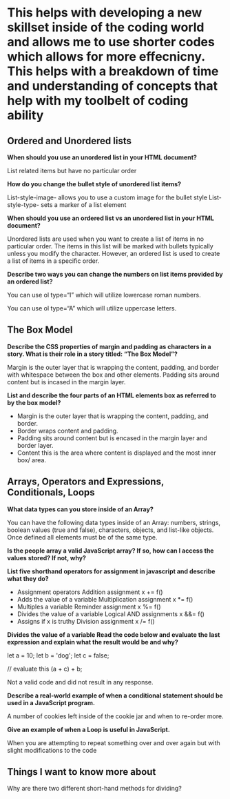 # This helps with developing a new skillset inside of the coding world and allows me to use shorter codes which allows for more effecnicny. This helps with a breakdown of time and understanding of concepts that help with my toolbelt of coding ability

## Ordered and Unordered lists

**When should you use an unordered list in your HTML document?**

List related items but have no particular order

**How do you change the bullet style of unordered list items?**

List-style-image- allows you to use a custom image for the bullet style
List-style-type- sets a marker of a list element

**When should you use an ordered list vs an unordered list in your HTML document?**

Unordered lists are used when you want to create a list of items in no particular order. The items in this list will be marked with bullets typically unless you modify the character. However, an ordered list is used to create a list of items in a specific order.

**Describe two ways you can change the numbers on list items provided by an ordered list?**

You can use ol type=“I” which will utilize lowercase roman numbers.

You can use ol type=“A” which will utilize uppercase letters.

## The Box Model

**Describe the CSS properties of margin and padding as characters in a story. What is their role in a story titled: “The Box Model”?**

Margin is the outer layer that is wrapping the content, padding, and border with whitespace between the box and other elements.
Padding sits around content but is incased in the margin layer.

**List and describe the four parts of an HTML elements box as referred to by the box model?**

- Margin is the outer layer that is wrapping the content, padding, and border.
- Border wraps content and padding. 
- Padding sits around content but is encased in the margin layer and border layer.
- Content this is the area where content is displayed and the most inner box/ area.

## Arrays, Operators and Expressions, Conditionals, Loops

**What data types can you store inside of an Array?**

You can have the following data types inside of an  Array: numbers, strings, boolean values (true and false), characters, objects, and list-like objects. Once defined all elements must be of the same type. 

**Is the people array a valid JavaScript array? If so, how can I access the values stored? If not, why?**

**List five shorthand operators for assignment in javascript and describe what they do?**

- Assignment operators 
	Addition assignment x += f()
- Adds the value of a variable 
	Multiplication assignment x *= f()
- Multiples a variable 
	Reminder assignment x %= f()
- Divides the value of a variable
	Logical AND assignments x &&= f()
- Assigns if x is truthy
	Division assignment x /= f()

**Divides the value of a variable Read the code below and evaluate the last expression and explain what the result would be and why?**

let a = 10;
 let b = 'dog';
 let c = false;

 // evaluate this 
(a + c) + b;

Not a valid code and did not result in any response.

**Describe a real-world example of when a conditional statement should be used in a JavaScript program.**

A number of cookies left inside of the cookie jar and when to re-order more. 

**Give an example of when a Loop is useful in JavaScript.**

When you are attempting to repeat something over and over again but with slight modifications to the code 

## Things I want to know more about

Why are there two different short-hand methods for dividing?